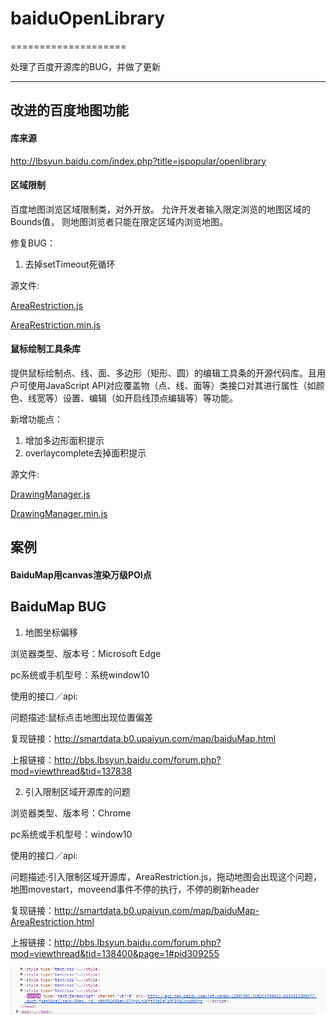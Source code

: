# baiduOpenLibrary
====================

处理了百度开源库的BUG，并做了更新

-------------------
## 改进的百度地图功能

#### 库来源
http://lbsyun.baidu.com/index.php?title=jspopular/openlibrary


#### 区域限制

百度地图浏览区域限制类，对外开放。 允许开发者输入限定浏览的地图区域的Bounds值， 则地图浏览者只能在限定区域内浏览地图。

修复BUG：
1. 去掉setTimeout死循环

源文件:

[AreaRestriction.js](https://smartdata.b0.upaiyun.com/map/AreaRestriction.js)

[AreaRestriction.min.js](https://smartdata.b0.upaiyun.com/map/AreaRestriction.min.js)


#### 鼠标绘制工具条库
提供鼠标绘制点、线、面、多边形（矩形、圆）的编辑工具条的开源代码库。且用户可使用JavaScript API对应覆盖物（点、线、面等）类接口对其进行属性（如颜色、线宽等）设置、编辑（如开启线顶点编辑等）等功能。

新增功能点：
1. 增加多边形面积提示
2. overlaycomplete去掉面积提示

源文件:

[DrawingManager.js](https://smartdata.b0.upaiyun.com/map/DrawingManager.js)

[DrawingManager.min.js](https://smartdata.b0.upaiyun.com/map/DrawingManager.min.js)




## 案例
#### BaiduMap用canvas渲染万级POI点






## BaiduMap BUG

1. 地图坐标偏移

浏览器类型、版本号：Microsoft Edge

pc系统或手机型号：系统window10

使用的接口／api:

问题描述:鼠标点击地图出现位置偏差

复现链接：http://smartdata.b0.upaiyun.com/map/baiduMap.html

上报链接：http://bbs.lbsyun.baidu.com/forum.php?mod=viewthread&tid=137838

2. 引入限制区域开源库的问题

浏览器类型、版本号：Chrome

pc系统或手机型号：window10

使用的接口／api:

问题描述:引入限制区域开源库，AreaRestriction.js，拖动地图会出现这个问题，地图movestart，moveend事件不停的执行，不停的刷新header

复现链接：http://smartdata.b0.upaiyun.com/map/baiduMap-AreaRestriction.html

上报链接：http://bbs.lbsyun.baidu.com/forum.php?mod=viewthread&tid=138400&page=1#pid309255

![map](https://raw.githubusercontent.com/lhywell/baiduOpenLibrary/master/map.gif)